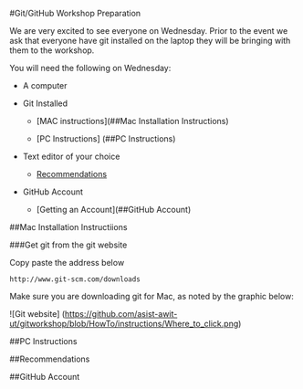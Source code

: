 #Git/GitHub Workshop Preparation

We are very excited to see everyone on Wednesday.  Prior to the event we ask that everyone have git installed on the laptop they will be bringing with them to the workshop.

You will need the following on Wednesday:

* A computer

* Git Installed
	
  * [MAC instructions](##Mac Installation Instructions)
	
  * [PC Instructions] (##PC Instructions)

* Text editor of your choice
	
  * [Recommendations](##Recommendations) 

* GitHub Account
	
  * [Getting an Account](##GitHub Account)

##Mac Installation Instructiions


###Get git from the git website

Copy paste the address below

	http://www.git-scm.com/downloads

Make sure you are downloading git for Mac, as noted by the graphic below:

![Git website] (https://github.com/asist-awit-ut/gitworkshop/blob/HowTo/instructions/Where_to_click.png)

##PC Instructions


##Recommendations


##GitHub Account





